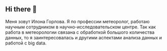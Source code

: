 ## Hi there 👋

<!--
**ilonagorlova/ilonagorlova** is a ✨ _special_ ✨ repository because its `README.md` (this file) appears on your GitHub profile.

Here are some ideas to get you started:

- 🔭 I’m currently working on ...
- 🌱 I’m currently learning ...
- 👯 I’m looking to collaborate on ...
- 🤔 I’m looking for help with ...
- 💬 Ask me about ...
- 📫 How to reach me: ...
- 😄 Pronouns: ...
- ⚡ Fun fact: ...
-->
Меня зовут Илона Горлова. Я по профессии метеоролог, работаю научным сотрудником в научно-исследовательском центре. Так как работа в метеорологии связана с обработкой большого количества данных, то я заинтересовалась и другими аспектами анализа данных и работой с big data. 
